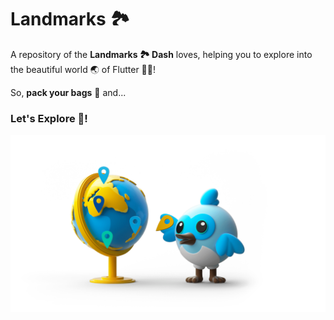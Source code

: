 # Landmarks 🏞
A repository of the **Landmarks 🏞 Dash** loves, helping you to explore into the beautiful world 🌏 of Flutter 🧑‍💻! 

So, **pack your bags** 🧳 and...

### **Let's Explore** 🛫!

<img src="https://raw.githubusercontent.com/ManasMalla/DashingThrough/main/Resources/community-hero.png">

